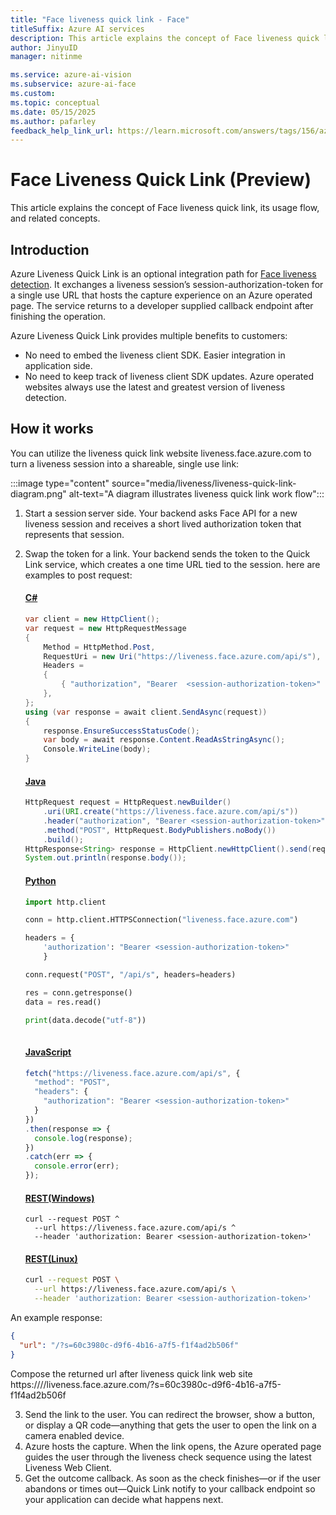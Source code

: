 ```yaml
---
title: "Face liveness quick link - Face"
titleSuffix: Azure AI services
description: This article explains the concept of Face liveness quick link, its usage flow, and related concepts. 
author: JinyuID
manager: nitinme

ms.service: azure-ai-vision
ms.subservice: azure-ai-face
ms.custom:
ms.topic: conceptual
ms.date: 05/15/2025
ms.author: pafarley
feedback_help_link_url: https://learn.microsoft.com/answers/tags/156/azure-face
---
```


# Face Liveness Quick Link (Preview)

This article explains the concept of Face liveness quick link, its usage flow, and related concepts.

## Introduction

Azure Liveness Quick Link is an optional integration path for [Face liveness detection](concept-face-liveness-detection.md). It exchanges a liveness session’s session-authorization-token for a single use URL that hosts the capture experience on an Azure operated page. The service returns to a developer supplied callback endpoint after finishing the operation. 

Azure Liveness Quick Link provides multiple benefits to customers: 
- No need to embed the liveness client SDK. Easier integration in application side.
- No need to keep track of liveness client SDK updates. Azure operated websites always use the latest and greatest version of liveness detection.

## How it works

You can utilize the liveness quick link website liveness.face.azure.com to turn a liveness session into a shareable, single use link:

:::image type="content" source="media/liveness/liveness-quick-link-diagram.png" alt-text="A diagram illustrates liveness quick link work flow":::

1.	Start a session server side. Your backend asks Face API for a new liveness session and receives a short lived authorization token that represents that session.
2.	Swap the token for a link. Your backend sends the token to the Quick Link service, which creates a one time URL tied to the session. here are examples to post request:

    #### [C#](#tab/csharp)
    ```csharp
    var client = new HttpClient();
    var request = new HttpRequestMessage
    {
        Method = HttpMethod.Post,
        RequestUri = new Uri("https://liveness.face.azure.com/api/s"),
        Headers =
        {
            { "authorization", "Bearer  <session-authorization-token>" },
        },
    };
    using (var response = await client.SendAsync(request))
    {
        response.EnsureSuccessStatusCode();
        var body = await response.Content.ReadAsStringAsync();
        Console.WriteLine(body);
    }
    ```

    #### [Java](#tab/java)
    ```java
    HttpRequest request = HttpRequest.newBuilder()
        .uri(URI.create("https://liveness.face.azure.com/api/s"))
        .header("authorization", "Bearer <session-authorization-token>")
        .method("POST", HttpRequest.BodyPublishers.noBody())
        .build();
    HttpResponse<String> response = HttpClient.newHttpClient().send(request, HttpResponse.BodyHandlers.ofString());
    System.out.println(response.body());
    ```
    
    #### [Python](#tab/python)
    ```python
    import http.client
    
    conn = http.client.HTTPSConnection("liveness.face.azure.com")
    
    headers = {
        'authorization': "Bearer <session-authorization-token>"
        }
    
    conn.request("POST", "/api/s", headers=headers)
    
    res = conn.getresponse()
    data = res.read()
    
    print(data.decode("utf-8"))
        
    ```
    
    #### [JavaScript](#tab/javascript)
    ```javascript
    fetch("https://liveness.face.azure.com/api/s", {
      "method": "POST",
      "headers": {
        "authorization": "Bearer <session-authorization-token>"
      }
    })
    .then(response => {
      console.log(response);
    })
    .catch(err => {
      console.error(err);
    });
    ```

    #### [REST(Windows)](#tab/cmd)
    ```console
    curl --request POST ^
      --url https://liveness.face.azure.com/api/s ^
      --header 'authorization: Bearer <session-authorization-token>'
    ```
    
    #### [REST(Linux)](#tab/bash)
    ```bash
    curl --request POST \
      --url https://liveness.face.azure.com/api/s \
      --header 'authorization: Bearer <session-authorization-token>'
    ```    

An example response:
```json
{
  "url": "/?s=60c3980c-d9f6-4b16-a7f5-f1f4ad2b506f"
}
```
Compose the returned url after liveness quick link web site https:////liveness.face.azure.com/?s=60c3980c-d9f6-4b16-a7f5-f1f4ad2b506f

3.	Send the link to the user. You can redirect the browser, show a button, or display a QR code—anything that gets the user to open the link on a camera enabled device.
4.	Azure hosts the capture. When the link opens, the Azure operated page guides the user through the liveness check sequence using the latest Liveness Web Client.
5.	Get the outcome callback. As soon as the check finishes—or if the user abandons or times out—Quick Link notify to your callback endpoint so your application can decide what happens next.

